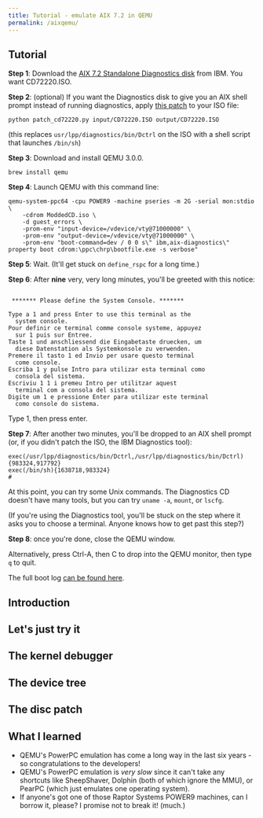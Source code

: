 ```yaml
---
title: Tutorial - emulate AIX 7.2 in QEMU
permalink: /aixqemu/
---
```


## Tutorial

**Step 1**: Download the [AIX 7.2 Standalone Diagnostics disk](https://www-304.ibm.com/webapp/set2/sas/f/diags/download/home.html) from IBM. You want CD72220.ISO.

**Step 2**: (optional) If you want the Diagnostics disk to give you an AIX shell prompt instead of running diagnostics, apply [this patch]() to your ISO file:

```
python patch_cd72220.py input/CD72220.ISO output/CD72220.ISO
```

(this replaces `usr/lpp/diagnostics/bin/Dctrl` on the ISO with a shell script that launches `/bin/sh`)

**Step 3**: Download and install QEMU 3.0.0.

```
brew install qemu
```

**Step 4**: Launch QEMU with this command line:

```
qemu-system-ppc64 -cpu POWER9 -machine pseries -m 2G -serial mon:stdio \
	-cdrom ModdedCD.iso \
	-d guest_errors \
	-prom-env "input-device=/vdevice/vty@71000000" \
	-prom-env "output-device=/vdevice/vty@71000000" \
	-prom-env "boot-command=dev / 0 0 s\" ibm,aix-diagnostics\" property boot cdrom:\ppc\chrp\bootfile.exe -s verbose"
```

**Step 5**: Wait. (It'll get stuck on `define_rspc` for a long time.)

**Step 6**: After **nine** very, very long minutes, you'll be greeted with this notice:

```

 ******* Please define the System Console. *******

Type a 1 and press Enter to use this terminal as the
  system console.
Pour definir ce terminal comme console systeme, appuyez
  sur 1 puis sur Entree.
Taste 1 und anschliessend die Eingabetaste druecken, um
  diese Datenstation als Systemkonsole zu verwenden.
Premere il tasto 1 ed Invio per usare questo terminal
  come console.
Escriba 1 y pulse Intro para utilizar esta terminal como
  consola del sistema.
Escriviu 1 1 i premeu Intro per utilitzar aquest
  terminal com a consola del sistema.
Digite um 1 e pressione Enter para utilizar este terminal
  como console do sistema.

```

Type 1, then press enter.

**Step 7**: After another two minutes, you'll be dropped to an AIX shell prompt (or, if you didn't patch the ISO, the IBM Diagnostics tool):

```
exec(/usr/lpp/diagnostics/bin/Dctrl,/usr/lpp/diagnostics/bin/Dctrl){983324,917792}
exec(/bin/sh){1638718,983324}
#
```

At this point, you can try some Unix commands. The Diagnostics CD doesn't have many tools, but you can try `uname -a`, `mount`, or `lscfg`.

(If you're using the Diagnostics tool, you'll be stuck on the step where it asks you to choose a terminal. Anyone knows how to get past this step?)

**Step 8**: once you're done, close the QEMU window.

Alternatively, press Ctrl-A, then C to drop into the QEMU monitor, then type `q` to quit.

The full boot log [can be found here]().

## Introduction

## Let's just try it

## The kernel debugger

## The device tree

## The disc patch

## What I learned

- QEMU's PowerPC emulation has come a long way in the last six years - so congratulations to the developers!
- QEMU's PowerPC emulation is _very slow_ since it can't take any shortcuts like SheepShaver, Dolphin (both of which ignore the MMU), or PearPC (which just emulates one operating system).
- If anyone's got one of those Raptor Systems POWER9 machines, can I borrow it, please? I promise not to break it! (much.)